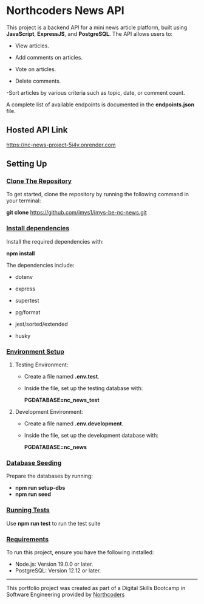 # Northcoders News API

This project is a backend API for a mini news article platform, built using **JavaScript**, **ExpressJS**, and **PostgreSQL**. The API allows users to:

- View articles.

- Add comments on articles.

- Vote on articles.

- Delete comments.

-Sort articles by various criteria such as topic, date, or comment count.

A complete list of available endpoints is documented in the **endpoints.json** file.

## Hosted API Link

https://nc-news-project-5i4v.onrender.com

## Setting Up

### <ins>Clone The Repository</ins>

To get started, clone the repository by running the following command in your terminal:

**git clone** https://github.com/imys1/imys-be-nc-news.git

### <ins>Install dependencies</ins>

Install the required dependencies with:

**npm install**

The dependencies include:

- dotenv

- express

- supertest

- pg/format

- jest/sorted/extended

- husky

### <ins> Environment Setup </ins>

1. Testing Environment:

   - Create a file named **.env.test**.
   - Inside the file, set up the testing database with:

     **PGDATABASE=nc_news_test**

2. Development Environment:

   - Create a file named **.env.development**.
   - Inside the file, set up the development database with:

     **PGDATABASE=nc_news**

### <ins>Database Seeding</ins>

Prepare the databases by running:

- **npm run setup-dbs**
- **npm run seed**

### <ins>Running Tests</ins>

Use **npm run test** to run the test suite

### <ins>Requirements</ins>

To run this project, ensure you have the following installed:

- Node.js: Version 19.0.0 or later.
- PostgreSQL: Version 12.12 or later.

---

This portfolio project was created as part of a Digital Skills Bootcamp in Software Engineering provided by [Northcoders](https://northcoders.com/)
